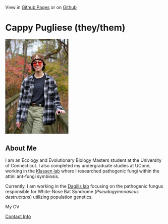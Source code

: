 View in [Github Pages](https://cappy-pugliese.github.io/) or on [Github](https://github.com/cappy-pugliese/cappy-pugliese.github.io)

# Cappy Pugliese (they/them)

[<img src="../assets/images/Cappy-profile-photo.jpg" width="200" />](../assets/images/Cappy-profile-photo.jpg)


## About Me
I am an Ecology and Evolutionary Biology Masters student at the University of Connecticut. I also completed my undergraduate studies at UConn, working in the [Klassen lab](https://www.jonathanklassenlab.com/) where I researched pathogenic fungi within the attini ant-fungi symbiosis.

Currently, I am working in the [Dagilis lab](https://adagilis.github.io/) focusing on the pathogenic fungus responsible for White-Nose Bat Syndrome (_Pseudogymnoascus destructans_) utilizing population genetics.


My CV

[Contact Info](./contact.md)
